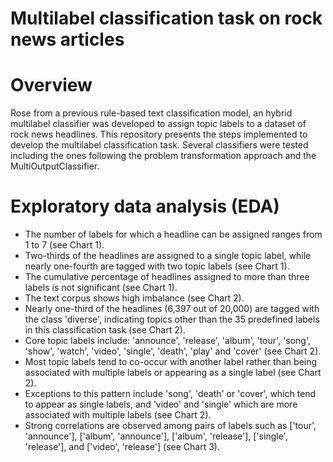 # Multilabel classification task on rock news articles
# Overview
Rose from a previous rule-based text classification model, an hybrid multilabel classifier was developed to assign topic labels to a dataset of rock news headlines. This repository presents the steps implemented to develop the multilabel classification task. Several classifiers were tested including the ones following the problem transformation approach and the MultiOutputClassifier.

# Exploratory data analysis (EDA)
+ The number of labels for which a headline can be assigned ranges from 1 to 7 (see Chart 1).
+ Two-thirds of the headlines are assigned to a single topic label, while nearly one-fourth are tagged with two topic labels (see Chart 1).
+ The cumulative percentage of headlines assigned to more than three labels is not significant (see Chart 1).
+ The text corpus shows high imbalance (see Chart 2). 
+ Nearly one-third of the headlines (6,397 out of 20,000) are tagged with the class 'diverse', indicating topics other than the 35 predefined labels in this classification task (see Chart 2).
+ Core topic labels include: 'announce', 'release', 'album', 'tour', 'song', 'show', 'watch', 'video', 'single', 'death', 'play' and 'cover' (see Chart 2).
+ Most topic labels tend to co-occur with another label rather than being associated with multiple labels or appearing as a single label (see Chart 2).
+ Exceptions to this pattern include 'song', 'death' or 'cover', which tend to appear as single labels, and 'video' and 'single' which are more associated with multiple labels (see Chart 2).
+ Strong correlations are observed among pairs of labels such as ['tour', 'announce'], ['album', 'announce'], ['album', 'release'], ['single', 'release'], and ['video', 'release'] (see Chart 3).
